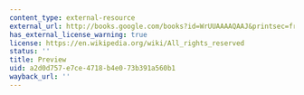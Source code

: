 ```yaml
---
content_type: external-resource
external_url: http://books.google.com/books?id=WrUUAAAAQAAJ&printsec=frontcover&dq=scoresby+account+of+the+northern+regions&source=bl&ots=ir4J8J-me7&sig=XWSCtfAMdnBBmCELJic-ZYvjIvo&hl=en&ei=oY6PTPf4B5G-sQODjImyDg&sa=X&oi=book_result&ct=result&resnum=2&sqi=2&ved=0CBYQ6AE#v=onepage&q&f=false
has_external_license_warning: true
license: https://en.wikipedia.org/wiki/All_rights_reserved
status: ''
title: Preview
uid: a2d0d757-e7ce-4718-b4e0-73b391a560b1
wayback_url: ''
---
```

